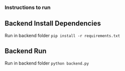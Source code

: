 ### Instructions to run
## Backend Install Dependencies
Run in backend folder
```pip install -r requirements.txt```

## Backend Run
Run in backend folder
```python backend.py```

